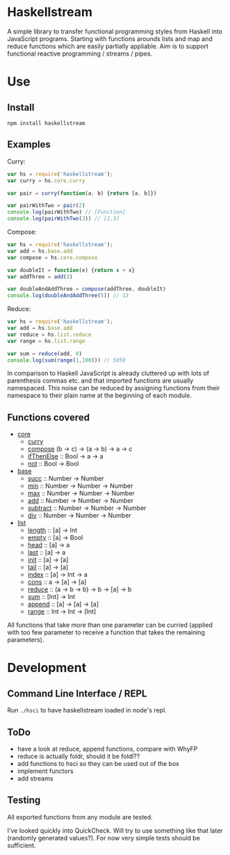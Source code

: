 Haskellstream
=============

A simple library to transfer functional programming styles from Haskell into 
JavaScript programs. Starting with functions arounds lists and map and reduce
functions which are easily partially appliable. Aim is to support functional
reactive programming / streams / pipes.

Use
===

Install
-------

    npm install haskellstream

Examples
--------

Curry:

```JavaScript
var hs = require('haskellstream');
var curry = hs.core.curry

var pair = curry(function(a, b) {return [a, b]})

var pairWithTwo = pair(2)
console.log(pairWithTwo) // [Function]
console.log(pairWithTwo(3)) // [2,3]
```

Compose:

```JavaScript
var hs = require('haskellstream');
var add = hs.base.add
var compose = hs.core.compose

var doubleIt = function(x) {return x + x}
var addThree = add(3)

var doubleAndAddThree = compose(addThree, doubleIt)
console.log(doubleAndAddThree(5)) // 13
```

Reduce:

```JavaScript
var hs = require('haskellstream');
var add = hs.base.add
var reduce = hs.list.reduce
var range = hs.list.range

var sum = reduce(add, 0)
console.log(sum(range(1,100))) // 5050
```

In comparison to Haskell JavaScript is already cluttered up with lots of
parenthesis commas etc. and that imported functions are usually namespaced. This
noise can be reduced by assigning functions from their namespace to their plain
name at the beginning of each module.


Functions covered
-----------------

* [core](lib/core.js)
  * [curry](lib/core.js#L12)
  * [compose](lib/core.js#L32) (b -> c) -> (a -> b) -> a -> c
  * [ifThenElse](lib/core.js#L40) :: Bool -> a -> a
  * [not](lib/core.js#L52) :: Bool -> Bool
* [base](lib/base.js)
  * [succ](lib/base.js#L3) :: Number -> Number
  * [min](lib/base.js#L8) :: Number -> Number -> Number
  * [max](lib/base.js#L17) :: Number -> Number -> Number
  * [add](lib/base.js#L26) :: Number -> Number -> Number
  * [subtract](lib/base.js#L31) :: Number -> Number -> Number
  * [div](lib/base.js#L36) :: Number -> Number -> Number
* [list](lib/list.js)
  * [length](lib/list.js#L3) :: [a] -> Int
  * [empty](lib/list.js#L8) :: [a] -> Bool
  * [head](lib/list.js#L13) :: [a] -> a
  * [last](lib/list.js#L18) :: [a] -> a
  * [init](lib/list.js#L23) :: [a] -> [a]
  * [tail](lib/list.js#L28) :: [a] -> [a]
  * [index](lib/list.js#L33) :: [a] -> Int -> a
  * [cons](lib/list.js#L38) :: a -> [a] -> [a]
  * [reduce](lib/list.js#L44) :: (a -> b -> b) -> b -> [a] -> b
  * [sum](lib/list.js#L53) :: [Int] -> Int
  * [append](lib/list.js#L56) :: [a] -> [a] -> [a]
  * [range](lib/list.js#L61) :: Int -> Int -> [Int]

All functions that take more than one parameter can be curried (applied with too
few parameter to receive a function that takes the remaining parameters).


Development
===========

Command Line Interface / REPL
-----------------------------

Run `./hsci` to have haskellstream loaded in node's repl.

ToDo
----

* have a look at reduce, append functions, compare with WhyFP
* reduce is actually foldr, should it be foldl??
* add functions to hsci so they can be used out of the box
* implement functors
* add streams

Testing
-------

All exported functions from any module are tested.

I've looked quickly into QuickCheck. Will try to use something like that later
(randomly generated values?). For now very simple tests should be sufficient.
